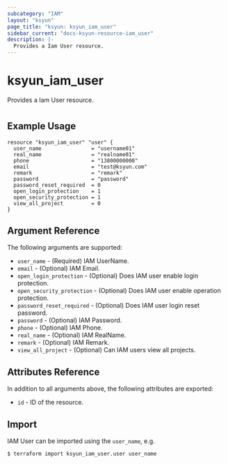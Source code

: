 ```yaml
---
subcategory: "IAM"
layout: "ksyun"
page_title: "ksyun: ksyun_iam_user"
sidebar_current: "docs-ksyun-resource-iam_user"
description: |-
  Provides a Iam User resource.
---
```


# ksyun_iam_user

Provides a Iam User resource.

#

## Example Usage

```hcl
resource "ksyun_iam_user" "user" {
  user_name                = "username01"
  real_name                = "realname01"
  phone                    = "13800000000"
  email                    = "test@ksyun.com"
  remark                   = "remark"
  password                 = "password"
  password_reset_required  = 0
  open_login_protection    = 1
  open_security_protection = 1
  view_all_project         = 0
}
```

## Argument Reference

The following arguments are supported:

* `user_name` - (Required) IAM UserName.
* `email` - (Optional) IAM Email.
* `open_login_protection` - (Optional) Does IAM user enable login protection.
* `open_security_protection` - (Optional) Does IAM user enable operation protection.
* `password_reset_required` - (Optional) Does IAM user login reset password.
* `password` - (Optional) IAM Password.
* `phone` - (Optional) IAM Phone.
* `real_name` - (Optional) IAM RealName.
* `remark` - (Optional) IAM Remark.
* `view_all_project` - (Optional) Can IAM users view all projects.

## Attributes Reference

In addition to all arguments above, the following attributes are exported:

* `id` - ID of the resource.



## Import

IAM User can be imported using the `user_name`, e.g.

```
$ terraform import ksyun_iam_user.user user_name
```

